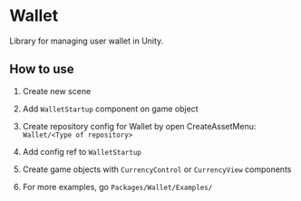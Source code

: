 # Wallet

Library for managing user wallet in Unity.

## How to use

1. Create new scene

2. Add `WalletStartup` component on game object

3. Create repository config for Wallet by open CreateAssetMenu: `Wallet/<Type of repository>`

4. Add config ref to `WalletStartup`

5. Create game objects with `CurrencyControl` or `CurrencyView` components

6. For more examples, go `Packages/Wallet/Examples/`
